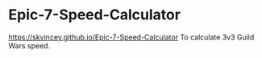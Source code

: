 # Epic-7-Speed-Calculator
https://skvincey.github.io/Epic-7-Speed-Calculator
To calculate 3v3 Guild Wars speed.
